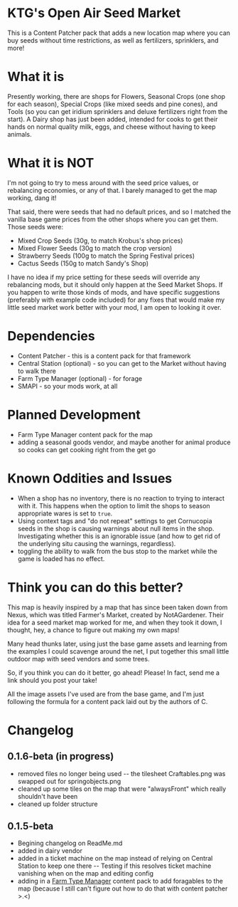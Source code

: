 # KTG's Open Air Seed Market

This is a Content Patcher pack that adds a new location map where you can buy seeds without time restrictions, as well as fertilizers, sprinklers, and more!

# What it is

Presently working, there are shops for Flowers, Seasonal Crops (one shop for each season), Special Crops (like mixed seeds and pine cones), and Tools (so you can get iridium sprinklers and deluxe fertilizers right from the start). A Dairy shop has just been added, intended for cooks to get their hands on normal quality milk, eggs, and cheese without having to keep animals.

# What it is NOT

I'm not going to try to mess around with the seed price values, or rebalancing economies, or any of that. I barely managed to get the map working, dang it!

That said, there were seeds that had no default prices, and so I matched the vanilla base game prices from the other shops where you can get them. Those seeds were: 

- Mixed Crop Seeds (30g, to match Krobus's shop prices)
- Mixed Flower Seeds (30g to match the crop version)
- Strawberry Seeds (100g to match the Spring Festival prices)
- Cactus Seeds (150g to match Sandy's Shop)

I have no idea if my price setting for these seeds will override any rebalancing mods, but it should only happen at the Seed Market Shops. If you happen to write those kinds of mods, and have specific suggestions (preferably with example code included) for any fixes that would make my little seed market work better with your mod, I am open to looking it over. 

# Dependencies

- Content Patcher - this is a content pack for that framework
- Central Station (optional) - so you can get to the Market without having to walk there
- Farm Type Manager (optional) - for forage
- SMAPI - so your mods work, at all

# Planned Development

- Farm Type Manager content pack for the map
- adding a seasonal goods vendor, and maybe another for animal produce so cooks can get cooking right from the get go

# Known Oddities and Issues

- When a shop has no inventory, there is no reaction to trying to interact with it. This happens when the option to limit the shops to season appropriate wares is set to `true`.
- Using context tags and "do not repeat" settings to get Cornucopia seeds in the shop is causing warnings about null items in the shop. Investigating whether this is an ignorable issue (and how to get rid of the underlying situ causing the warnings, regardless).
- toggling the ability to walk from the bus stop to the market while the game is loaded has no effect. 

# Think you can do this better?

This map is heavily inspired by a map that has since been taken down from Nexus, which was titled Farmer's Market, created by NotAGardener. Their idea for a seed market map worked for me, and when they took it down, I thought, hey, a chance to figure out making my own maps! 

Many head thunks later, using just the base game assets and learning from the examples I could scavenge around the net, I put together this small little outdoor map with seed vendors and some trees. 

So, if you think you can do it better, go ahead! Please! In fact, send me a link should you post your take! 

All the image assets I've used are from the base game, and I'm just following the formula for a content pack laid out by the authors of C. 

# Changelog
## 0.1.6-beta (in progress)
- removed files no longer being used
-- the tilesheet Craftables.png was swapped out for springobjects.png
- cleaned up some tiles on the map that were "alwaysFront" which really shouldn't have been
- cleaned up folder structure
## 0.1.5-beta
- Begining changelog on ReadMe.md
- added in dairy vendor
- added in a ticket machine on the map instead of relying on Central Station to keep one there
-- Testing if this resolves ticket machine vanishing when on the map and editing config
- adding in a [Farm Type Manager](https://github.com/Esca-MMC/FarmTypeManager) content pack to add foragables to the map (because I still can't figure out how to do that with content patcher >.<)




